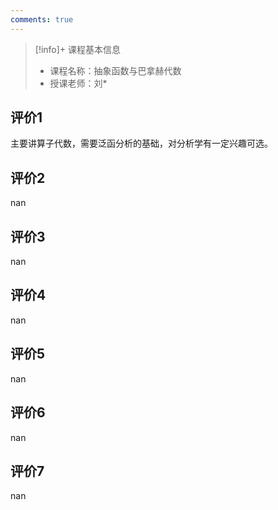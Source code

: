 ```yaml
---
comments: true
---
```


>[!info]+ 课程基本信息
>
> - 课程名称：抽象函数与巴拿赫代数
> - 授课老师：刘*

## 评价1

主要讲算子代数，需要泛函分析的基础，对分析学有一定兴趣可选。
## 评价2

nan
## 评价3

nan
## 评价4

nan
## 评价5

nan
## 评价6

nan
## 评价7

nan
